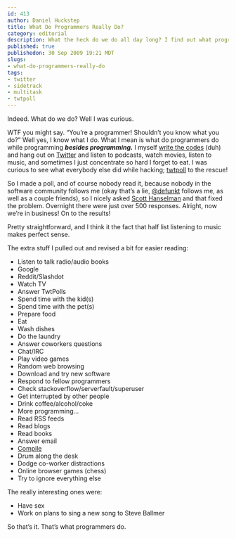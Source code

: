 ```yaml
--- 
id: 413
author: Daniel Huckstep
title: What Do Programmers Really Do?
category: editorial
description: What the heck do we do all day long? I find out what programmers are really up to.
published: true
publishedon: 30 Sep 2009 19:21 MDT
slugs: 
- what-do-programmers-really-do
tags: 
- twitter
- sidetrack
- multitask
- twtpoll
---
```

Indeed. What do we do? Well I was curious.

WTF you might say. “You’re a programmer! Shouldn’t you know what you
do?” Well yes, I know what I do. What I mean is what do programmers do
while programming ***besides programming.*** I myself [write the
codes](http://github.com/darkhelmet) (duh) and hang out on
[Twitter](http://twitter.com/darkhelmetlive) and listen to podcasts,
watch movies, listen to music, and sometimes I just concentrate so hard
I forget to eat. I was curious to see what everybody else did while
hacking; [twtpoll](http://twtpoll.com/) to the rescue!

So I made a poll, and of course nobody read it, because nobody in the
software community follows me (okay that’s a lie,
[@defunkt](http://twitter.com/defunkt) follows me, as well as a couple
friends), so I nicely asked [Scott
Hanselman](http://twitter.com/shanselman) and that fixed the problem.
Overnight there were just over 500 responses. Alright, now we’re in
business! On to the results!

<script src="http://twtpoll.com/js/badge.js" type="text/javascript">
</script>
<script src="http://twtpoll.com/badge/?twt=b5mled&r=1&s=250&b=1" type="text/javascript">
</script>
Pretty straightforward, and I think it the fact that half list listening
to music makes perfect sense.

The extra stuff I pulled out and revised a bit for easier reading:

-   Listen to talk radio/audio books
-   Google
-   Reddit/Slashdot
-   Watch TV
-   Answer TwtPolls
-   Spend time with the kid(s)
-   Spend time with the pet(s)
-   Prepare food
-   Eat
-   Wash dishes
-   Do the laundry
-   Answer coworkers questions
-   Chat/IRC
-   Play video games
-   Random web browsing
-   Download and try new software
-   Respond to fellow programmers
-   Check stackoverflow/serverfault/superuser
-   Get interrupted by other people
-   Drink coffee/alcohol/coke
-   More programming…
-   Read RSS feeds
-   Read blogs
-   Read books
-   Answer email
-   [Compile](http://xkcd.com/303/)
-   Drum along the desk
-   Dodge co-worker distractions
-   Online browser games (chess)
-   Try to ignore everything else

The really interesting ones were:

-   Have sex
-   Work on plans to sing a new song to Steve Ballmer

So that’s it. That’s what programmers do.